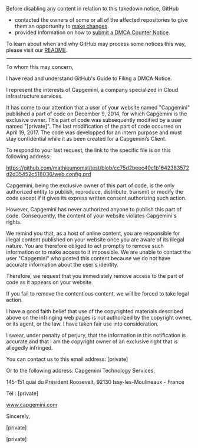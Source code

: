 Before disabling any content in relation to this takedown notice, GitHub
- contacted the owners of some or all of the affected repositories to give them an opportunity to [make changes](https://docs.github.com/en/github/site-policy/dmca-takedown-policy#a-how-does-this-actually-work).
- provided information on how to [submit a DMCA Counter Notice](https://docs.github.com/en/articles/guide-to-submitting-a-dmca-counter-notice).

To learn about when and why GitHub may process some notices this way, please visit our [README](https://github.com/github/dmca/blob/master/README.md).

---

To whom this may concern,

 

I have read and understand GitHub's Guide to Filing a DMCA Notice.

 

I represent the interests of Capgemini, a company specialized in Cloud infrastructure services.

 

It has come to our attention that a user of your website named "Capgemini" published a part of code on December 9, 2014, for which Capgemini is the exclusive owner. This part of code was subsequently modified by a user named "[private]". The last modification of the part of code occurred on April 19, 2017. The code was developped for an intern purpose and must stay confidential while it as been created for a Capgemini’s Client.

  

To respond to your last request, the link to the specific file is on this following address:

 

https://github.com/mathieumomal/test/blob/cc75d2beec40c1b1642383572d2d35452c518036/web.config.prd

 

Capgemini, being the exclusive owner of this part of code, is the only authorized entity to publish, reproduce, distribute, transmit or modify the code except if it gives its express written consent authorizing such action.

However, Capgemini has never authorized anyone to publish this part of code. Consequently, the content of your website violates Capgemini's rights.

 

We remind you that, as a host of online content, you are responsible for illegal content published on your website once you are aware of its illegal nature. You are therefore obliged to act promptly to remove such information or to make access to it impossible. We are unable to contact the user "Capgemini" who posted this content because we do not have accurate information about the user's identity.

 

Therefore, we request that you immediately remove access to the part of code as it appears on your website.

 

If you fail to remove the contentious content, we will be forced to take legal action.

 

I have a good faith belief that use of the copyrighted materials described above on the infringing web pages is not authorized by the copyright owner, or its agent, or the law. I have taken fair use into consideration.

 

I swear, under penalty of perjury, that the information in this notification is accurate and that I am the copyright owner of an exclusive right that is allegedly infringed.

 

You can contact us to this email address: [private]

Or to the following address: Capgemini Technology Services,

145-151 quai du Président Roosevelt, 92130 Issy-les-Moulineaux - France

Tél : [private]

www.capgemini.com

 

Sincerely,

 

[private]

[private]
